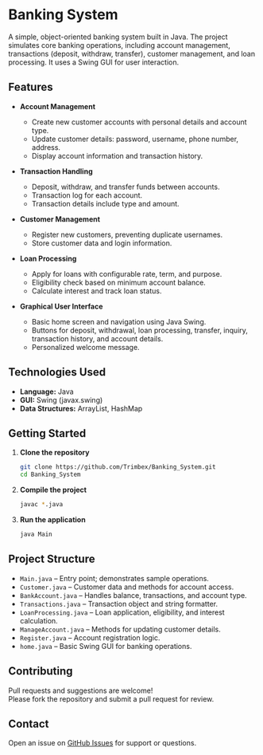 # Banking System

A simple, object-oriented banking system built in Java. The project simulates core banking operations, including account management, transactions (deposit, withdraw, transfer), customer management, and loan processing. It uses a Swing GUI for user interaction.

## Features

- **Account Management**
  - Create new customer accounts with personal details and account type.
  - Update customer details: password, username, phone number, address.
  - Display account information and transaction history.

- **Transaction Handling**
  - Deposit, withdraw, and transfer funds between accounts.
  - Transaction log for each account.
  - Transaction details include type and amount.

- **Customer Management**
  - Register new customers, preventing duplicate usernames.
  - Store customer data and login information.

- **Loan Processing**
  - Apply for loans with configurable rate, term, and purpose.
  - Eligibility check based on minimum account balance.
  - Calculate interest and track loan status.

- **Graphical User Interface**
  - Basic home screen and navigation using Java Swing.
  - Buttons for deposit, withdrawal, loan processing, transfer, inquiry, transaction history, and account details.
  - Personalized welcome message.

## Technologies Used

- **Language:** Java
- **GUI:** Swing (javax.swing)
- **Data Structures:** ArrayList, HashMap

## Getting Started

1. **Clone the repository**
   ```bash
   git clone https://github.com/Trimbex/Banking_System.git
   cd Banking_System
   ```

2. **Compile the project**
   ```bash
   javac *.java
   ```

3. **Run the application**
   ```bash
   java Main
   ```

## Project Structure

- `Main.java` – Entry point; demonstrates sample operations.
- `Customer.java` – Customer data and methods for account access.
- `BankAccount.java` – Handles balance, transactions, and account type.
- `Transactions.java` – Transaction object and string formatter.
- `LoanProcessing.java` – Loan application, eligibility, and interest calculation.
- `ManageAccount.java` – Methods for updating customer details.
- `Register.java` – Account registration logic.
- `home.java` – Basic Swing GUI for banking operations.

## Contributing

Pull requests and suggestions are welcome!  
Please fork the repository and submit a pull request for review.

## Contact

Open an issue on [GitHub Issues](https://github.com/Trimbex/Banking_System/issues) for support or questions.
